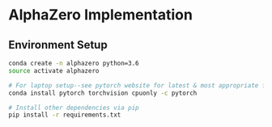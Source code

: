 # AlphaZero Implementation

## Environment Setup

```bash
conda create -n alphazero python=3.6
source activate alphazero

# For laptop setup--see pytorch website for latest & most appropriate for a given setup
conda install pytorch torchvision cpuonly -c pytorch

# Install other dependencies via pip
pip install -r requirements.txt
```
